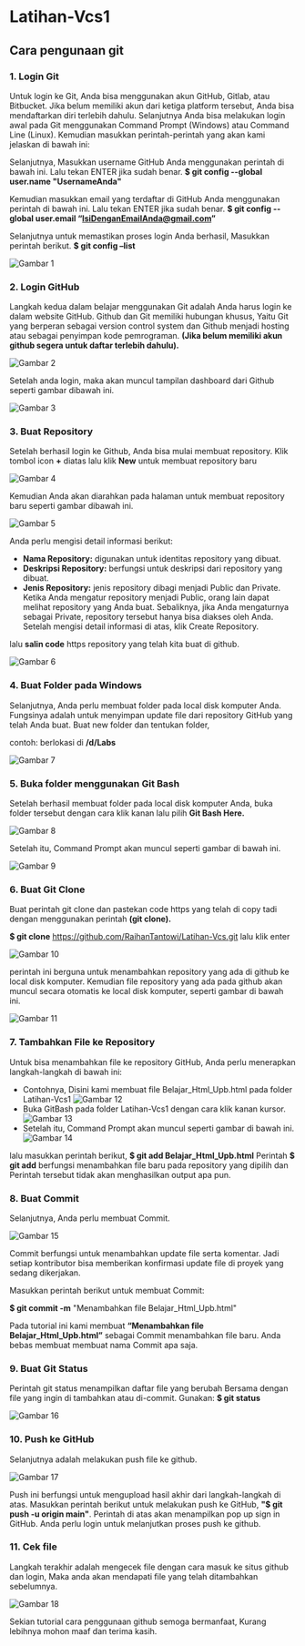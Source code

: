 # Latihan-Vcs1
## Cara pengunaan git

### 1. Login Git
Untuk login ke Git, Anda bisa menggunakan akun GitHub, Gitlab, atau Bitbucket. Jika belum memiliki akun dari ketiga platform tersebut, Anda bisa mendaftarkan diri terlebih dahulu. Selanjutnya Anda bisa melakukan login awal pada Git  menggunakan Command Prompt  (Windows) atau Command Line (Linux). Kemudian masukkan perintah-perintah yang akan kami jelaskan di bawah ini:

Selanjutnya, Masukkan username GitHub Anda menggunakan perintah di bawah ini. Lalu tekan ENTER jika sudah benar.
**$ git config --global user.name "UsernameAnda"**

Kemudian masukkan email yang terdaftar di GitHub Anda menggunakan perintah di bawah  ini. Lalu tekan ENTER jika sudah benar.
**$ git config --global user.email “IsiDenganEmailAnda@gmail.com”**

Selanjutnya untuk memastikan proses login Anda berhasil, Masukkan perintah berikut.
**$ git config –list**

![Gambar 1](screenshoot/ss1.png)

 ### 2. Login GitHub
Langkah kedua dalam belajar menggunakan Git adalah Anda harus login ke dalam website GitHub. Github dan Git memiliki hubungan khusus, Yaitu Git yang berperan sebagai version control system dan Github menjadi hosting atau sebagai penyimpan kode pemrograman. **(Jika belum memiliki akun github segera untuk daftar terlebih  dahulu).**

![Gambar 2](screenshoot/ss3.png) 

Setelah anda login, maka akan muncul tampilan dashboard dari Github seperti gambar dibawah ini. 

![Gambar 3](screenshoot/ss2.png)

### 3. Buat Repository
Setelah berhasil login ke Github, Anda bisa mulai membuat repository. Klik tombol icon **+** diatas  lalu klik **New** untuk membuat repository baru 

![Gambar 4](screenshoot/ss4.png)

Kemudian Anda akan diarahkan pada halaman untuk membuat repository baru seperti gambar dibawah ini.

![Gambar 5](screenshoot/ss5.png)

Anda perlu mengisi detail informasi berikut:
* **Nama Repository:** digunakan untuk identitas repository yang dibuat.
* **Deskripsi Repository:** berfungsi untuk deskripsi dari repository yang dibuat.
* **Jenis Repository:** jenis repository dibagi menjadi Public dan Private. Ketika Anda mengatur repository menjadi Public, orang lain dapat melihat repository yang Anda buat. Sebaliknya, jika Anda mengaturnya sebagai Private, repository tersebut hanya bisa diakses oleh Anda. Setelah mengisi detail informasi di atas, klik Create Repository.

lalu **salin code** https repository yang telah kita buat di github.

![Gambar 6](screenshoot/ss6.png)
 
### 4. Buat Folder pada Windows
Selanjutnya, Anda perlu membuat folder pada local disk komputer Anda. Fungsinya adalah untuk menyimpan update file dari repository GitHub yang telah Anda buat.
Buat new folder dan tentukan folder, 

contoh: berlokasi di **/d/Labs**

![Gambar 7](screenshoot/ss7.png)

### 5. Buka folder menggunakan Git Bash
Setelah berhasil membuat folder pada local disk komputer Anda, buka folder tersebut dengan cara klik kanan lalu pilih **Git Bash Here.**

![Gambar 8](screenshoot/ss8.png)

Setelah itu, Command Prompt akan muncul seperti gambar di bawah ini. 

![Gambar 9](screenshoot/ss9.png)

### 6. Buat Git Clone
Buat perintah git clone dan pastekan code https yang telah di copy tadi dengan menggunakan perintah **(git clone).** 

**$ git clone** https://github.com/RaihanTantowi/Latihan-Vcs.git lalu klik enter

![Gambar 10](screenshoot/ss10.png)

perintah ini berguna untuk menambahkan repository yang ada di github ke local disk komputer.
Kemudian file repository yang ada pada github akan muncul secara otomatis ke local disk komputer, seperti gambar di bawah ini. 

![Gambar 11](screenshoot/ss11.png)

### 7. Tambahkan File ke Repository
Untuk bisa menambahkan file ke repository GitHub, Anda perlu menerapkan langkah-langkah di bawah ini:
* Contohnya, Disini kami membuat file Belajar_Html_Upb.html pada folder Latihan-Vcs1
![Gambar 12](screenshoot/ss12.png)
* Buka GitBash pada folder Latihan-Vcs1 dengan cara klik kanan kursor.
![Gambar 13](screenshoot/ss13.png)
* Setelah itu, Command Prompt akan muncul seperti gambar di bawah ini.
![Gambar 14](screenshoot/ss14.png)

lalu masukkan perintah berikut, **$ git add Belajar_Html_Upb.html** 
Perintah **$ git add** berfungsi menambahkan file baru pada repository yang dipilih dan
Perintah tersebut tidak akan menghasilkan output apa pun.

### 8. Buat Commit 
Selanjutnya, Anda perlu membuat Commit.

![Gambar 15](screenshoot/ss15.png)

Commit berfungsi untuk menambahkan update file serta komentar. Jadi setiap kontributor bisa memberikan konfirmasi update file di proyek yang sedang dikerjakan.

Masukkan perintah berikut untuk membuat Commit:

**$ git commit -m** "Menambahkan file Belajar_Html_Upb.html"

Pada tutorial ini kami membuat **“Menambahkan file Belajar_Html_Upb.html”** sebagai Commit menambahkan file baru. Anda bebas membuat membuat nama Commit apa saja.

### 9. Buat Git Status 
Perintah git status menampilkan daftar file yang berubah Bersama dengan file yang ingin di tambahkan atau di-commit. Gunakan: **$ git status**

![Gambar 16](screenshoot/ss16.png)

### 10. Push ke GitHub 
Selanjutnya adalah melakukan push file ke github.

![Gambar 17](screenshoot/ss17.png)

Push ini berfungsi untuk mengupload hasil akhir dari langkah-langkah di atas. 
Masukkan perintah berikut untuk melakukan push ke GitHub, **"$ git push -u origin main"**. Perintah di atas akan menampilkan pop up sign in GitHub. Anda perlu login untuk melanjutkan proses push ke github.

### 11. Cek file
Langkah terakhir adalah mengecek file dengan cara masuk ke situs github dan login, Maka anda akan mendapati file yang telah ditambahkan sebelumnya.

![Gambar 18](screenshoot/ss18.png)

Sekian tutorial cara penggunaan github semoga bermanfaat,
Kurang lebihnya mohon maaf dan terima kasih.
